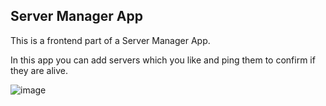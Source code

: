## Server Manager App

This is a frontend part of a Server Manager App.

In this app you can add servers which you like and ping them to confirm if they are alive.

![image](https://user-images.githubusercontent.com/92729800/212972251-a8c371b8-643f-4368-ad4b-6bd3e8c4e918.png)
